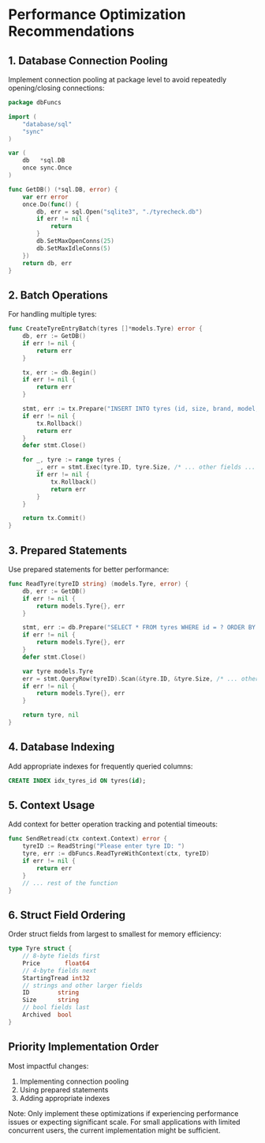 # Performance Optimization Recommendations

## 1. Database Connection Pooling
Implement connection pooling at package level to avoid repeatedly opening/closing connections:

```go
package dbFuncs

import (
    "database/sql"
    "sync"
)

var (
    db   *sql.DB
    once sync.Once
)

func GetDB() (*sql.DB, error) {
    var err error
    once.Do(func() {
        db, err = sql.Open("sqlite3", "./tyrecheck.db")
        if err != nil {
            return
        }
        db.SetMaxOpenConns(25)
        db.SetMaxIdleConns(5)
    })
    return db, err
}
```

## 2. Batch Operations
For handling multiple tyres:

```go
func CreateTyreEntryBatch(tyres []*models.Tyre) error {
    db, err := GetDB()
    if err != nil {
        return err
    }

    tx, err := db.Begin()
    if err != nil {
        return err
    }

    stmt, err := tx.Prepare("INSERT INTO tyres (id, size, brand, model, supplier, price, position, location, state, condition, startingTread, archived) VALUES (?, ?, ?, ?, ?, ?, ?, ?, ?, ?, ?, ?)")
    if err != nil {
        tx.Rollback()
        return err
    }
    defer stmt.Close()

    for _, tyre := range tyres {
        _, err = stmt.Exec(tyre.ID, tyre.Size, /* ... other fields ... */)
        if err != nil {
            tx.Rollback()
            return err
        }
    }

    return tx.Commit()
}
```

## 3. Prepared Statements
Use prepared statements for better performance:

```go
func ReadTyre(tyreID string) (models.Tyre, error) {
    db, err := GetDB()
    if err != nil {
        return models.Tyre{}, err
    }

    stmt, err := db.Prepare("SELECT * FROM tyres WHERE id = ? ORDER BY rowid DESC LIMIT 1")
    if err != nil {
        return models.Tyre{}, err
    }
    defer stmt.Close()

    var tyre models.Tyre
    err = stmt.QueryRow(tyreID).Scan(&tyre.ID, &tyre.Size, /* ... other fields ... */)
    if err != nil {
        return models.Tyre{}, err
    }

    return tyre, nil
}
```

## 4. Database Indexing
Add appropriate indexes for frequently queried columns:
```sql
CREATE INDEX idx_tyres_id ON tyres(id);
```

## 5. Context Usage
Add context for better operation tracking and potential timeouts:

```go
func SendRetread(ctx context.Context) error {
    tyreID := ReadString("Please enter tyre ID: ")
    tyre, err := dbFuncs.ReadTyreWithContext(ctx, tyreID)
    if err != nil {
        return err
    }
    // ... rest of the function
}
```

## 6. Struct Field Ordering
Order struct fields from largest to smallest for memory efficiency:

```go
type Tyre struct {
    // 8-byte fields first
    Price       float64
    // 4-byte fields next
    StartingTread int32
    // strings and other larger fields
    ID        string
    Size      string
    // bool fields last
    Archived  bool
}
```

## Priority Implementation Order
Most impactful changes:
1. Implementing connection pooling
2. Using prepared statements
3. Adding appropriate indexes

Note: Only implement these optimizations if experiencing performance issues or expecting significant scale. For small applications with limited concurrent users, the current implementation might be sufficient. 